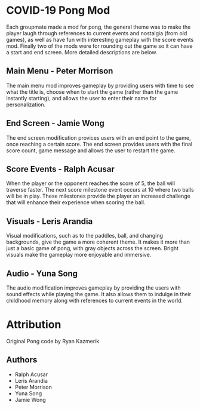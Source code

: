 # COVID-19 Pong Mod
Each groupmate made a mod for pong, the general theme was to make the player laugh through references to current events and nostalgia (from old games), as well as have fun with interesting gameplay with the score events mod. Finally two of the mods were for rounding out the game so it can have a start and end screen. More detailed descriptions are below.

## Main Menu - Peter Morrison
The main menu mod improves gameplay by providing users with time to see what the title is, choose when to start the game (rather than the game instantly starting), and allows the user to enter their name for personalization.

## End Screen - Jamie Wong
The end screen modification provices users with an end point to the game, once reaching a certain score. The end screen provides users with the final score count, game message and allows the user to restart the game. 

## Score Events - Ralph Acusar
When the player or the opponent reaches the score of 5, the ball will traverse faster. The next score milestone event occurs at 10 where two balls will be in play. These milestones provide the player an increased challenge that will enhance their experience when scoring the ball.

## Visuals - Leris Arandia
Visual modifications, such as to the paddles, ball, and changing backgrounds, give the game a more coherent theme. It makes it more than just a basic game of pong, with gray objects across the screen. Bright visuals make the gameplay more enjoyable and immersive.

## Audio - Yuna Song
The audio modification improves gameplay by providing the users with sound effects while playing the game. It also allows them to indulge in their childhood memory along with references to current events in the world.

# Attribution
Original Pong code by Ryan Kazmerik

## Authors
* Ralph Acusar
* Leris Arandia
* Peter Morrison
* Yuna Song
* Jamie Wong
